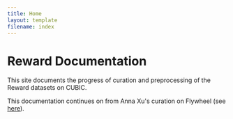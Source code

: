 ```yaml
---
title: Home
layout: template
filename: index
--- 
```


# Reward Documentation

This site documents the progress of curation and preprocessing of the Reward datasets on CUBIC.

This documentation continues on from Anna Xu's curation on Flywheel (see [here](anna)).
